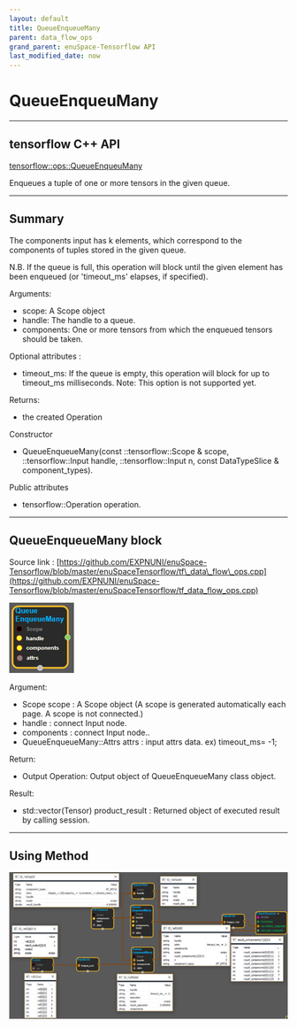```yaml
--- 
layout: default 
title: QueueEnqueueMany 
parent: data_flow_ops 
grand_parent: enuSpace-Tensorflow API 
last_modified_date: now 
--- 
```


# QueueEnqueuMany

---

## tensorflow C++ API

[tensorflow::ops::QueueEnqueuMany](https://www.tensorflow.org/api_docs/cc/class/tensorflow/ops/queue-enqueue)

Enqueues a tuple of one or more tensors in the given queue.

---

## Summary

The components input has k elements, which correspond to the components of tuples stored in the given queue.

N.B. If the queue is full, this operation will block until the given element has been enqueued \(or 'timeout\_ms' elapses, if specified\).

Arguments:

* scope: A Scope object
* handle: The handle to a queue.
* components: One or more tensors from which the enqueued tensors should be taken.

Optional attributes :

* timeout\_ms: If the queue is empty, this operation will block for up to timeout\_ms milliseconds. Note: This option is not supported yet.

Returns:

* the created Operation

Constructor

* QueueEnqueueMany\(const ::tensorflow::Scope & scope, ::tensorflow::Input handle, ::tensorflow::Input n, const DataTypeSlice & component\_types\).

Public attributes

* tensorflow::Operation operation.

---

## QueueEnqueueMany block

Source link : [https://github.com/EXPNUNI/enuSpace-Tensorflow/blob/master/enuSpaceTensorflow/tf\_data\_flow\_ops.cpp](https://github.com/EXPNUNI/enuSpace-Tensorflow/blob/master/enuSpaceTensorflow/tf_data_flow_ops.cpp)

![](./assets/dataflow_QueueEnqueueMany_Symbol.png)

Argument:

* Scope scope : A Scope object \(A scope is generated automatically each page. A scope is not connected.\)
* handle : connect  Input node.
* components : connect Input node..
* QueueEnqueueMany::Attrs attrs : input attrs data. ex\) timeout\_ms= -1;

Return:

* Output Operation: Output object of QueueEnqueueMany  class object.

Result:

* std::vector\(Tensor\) product\_result : Returned object of executed result by calling session.

---

## Using Method

![](./assets/dataflow_QueueDequeueMany_Method.png)

